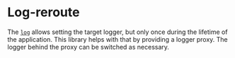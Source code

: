 # Log-reroute

The [`log`](https://crates.io/crates/log) allows setting the target logger, but
only once during the lifetime of the application. This library helps with that
by providing a logger proxy. The logger behind the proxy can be switched as
necessary.
